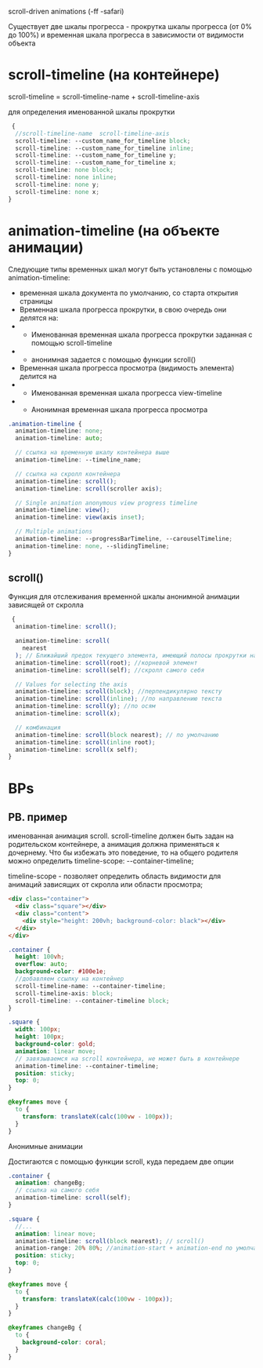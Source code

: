 scroll-driven animations (-ff -safari)

Существует две шкалы прогресса - прокрутка шкалы прогресса (от 0% до 100%) и временная шкала прогресса в зависимости от видимости объекта

# scroll-timeline (на контейнере)

scroll-timeline = scroll-timeline-name + scroll-timeline-axis

для определения именованной шкалы прокрутки

```scss
 {
  //scroll-timeline-name  scroll-timeline-axis
  scroll-timeline: --custom_name_for_timeline block;
  scroll-timeline: --custom_name_for_timeline inline;
  scroll-timeline: --custom_name_for_timeline y;
  scroll-timeline: --custom_name_for_timeline x;
  scroll-timeline: none block;
  scroll-timeline: none inline;
  scroll-timeline: none y;
  scroll-timeline: none x;
}
```

# animation-timeline (на объекте анимации)

Следующие типы временных шкал могут быть установлены с помощью animation-timeline:

- временная шкала документа по умолчанию, со старта открытия страницы
- Временная шкала прогресса прокрутки, в свою очередь они делятся на:
- - Именованная временная шкала прогресса прокрутки заданная с помощью scroll-timeline
- - анонимная задается с помощью функции scroll()
- Временная шкала прогресса просмотра (видимость элемента) делится на
- - Именованная временная шкала прогресса view-timeline
- - Анонимная временная шкала прогресса просмотра

```scss
.animation-timeline {
  animation-timeline: none;
  animation-timeline: auto;

  // ссылка на временную шкалу контейнера выше
  animation-timeline: --timeline_name;

  // ссылка на скролл контейнера
  animation-timeline: scroll();
  animation-timeline: scroll(scroller axis);

  // Single animation anonymous view progress timeline
  animation-timeline: view();
  animation-timeline: view(axis inset);

  // Multiple animations
  animation-timeline: --progressBarTimeline, --carouselTimeline;
  animation-timeline: none, --slidingTimeline;
}
```

## scroll()

Функция для отслеживания временной шкалы анонимной анимации зависящей от скролла

```scss
 {
  animation-timeline: scroll();

  animation-timeline: scroll(
    nearest
  ); // Ближайший предок текущего элемента, имеющий полосы прокрутки на любой из осей. Это значение по умолчанию
  animation-timeline: scroll(root); //корневой элемент
  animation-timeline: scroll(self); //скролл самого себя

  // Values for selecting the axis
  animation-timeline: scroll(block); //перпендикулярно тексту
  animation-timeline: scroll(inline); //по направлению текста
  animation-timeline: scroll(y); //по осям
  animation-timeline: scroll(x);

  // комбинация
  animation-timeline: scroll(block nearest); // по умолчанию
  animation-timeline: scroll(inline root);
  animation-timeline: scroll(x self);
}
```

# BPs

## PB. пример

именованная анимация scroll. scroll-timeline должен быть задан на родительском контейнере, а анимация должна применяться к дочернему. Что бы избежать это поведение, то на общего родителя можно определить timeline-scope: --container-timeline;

timeline-scope - позволяет определить область видимости для анимаций зависящих от скролла или области просмотра;

```html
<div class="container">
  <div class="square"></div>
  <div class="content">
    <div style="height: 200vh; background-color: black"></div>
  </div>
</div>
```

```scss
.container {
  height: 100vh;
  overflow: auto;
  background-color: #100e1e;
  //добавляем ссылку на контейнер
  scroll-timeline-name: --container-timeline;
  scroll-timeline-axis: block;
  scroll-timeline: --container-timeline block;
}

.square {
  width: 100px;
  height: 100px;
  background-color: gold;
  animation: linear move;
  // завязываемся на scroll контейнера, не может быть в контейнере
  animation-timeline: --container-timeline;
  position: sticky;
  top: 0;
}

@keyframes move {
  to {
    transform: translateX(calc(100vw - 100px));
  }
}
```

Анонимные анимации

Достигаются с помощью функции scroll, куда передаем две опции

```scss
.container {
  animation: changeBg;
  // ссылка на самого себя
  animation-timeline: scroll(self);
}

.square {
  //...
  animation: linear move;
  animation-timeline: scroll(block nearest); // scroll()
  animation-range: 20% 80%; //animation-start + animation-end по умолчанию значение normal
  position: sticky;
  top: 0;
}

@keyframes move {
  to {
    transform: translateX(calc(100vw - 100px));
  }
}

@keyframes changeBg {
  to {
    background-color: coral;
  }
}
```
